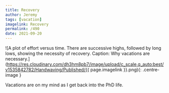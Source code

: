 ```yaml
---
title: Recovery
author: Jeremy
tags: [vacation]
imagelink: Recovery
permalink: /490
date: 2021-09-20
---
```


![A plot of effort versus time. There are successive highs, followed by long lows, showing the necessity of recovery. Caption: Why vacations are necessary.](https://res.cloudinary.com/dh3hm8pb7/image/upload/c_scale,q_auto:best/v1535842782/Handwaving/Published/{{ page.imagelink }}.png){: .centre-image }

Vacations are on my mind as I get back into the PhD life.
